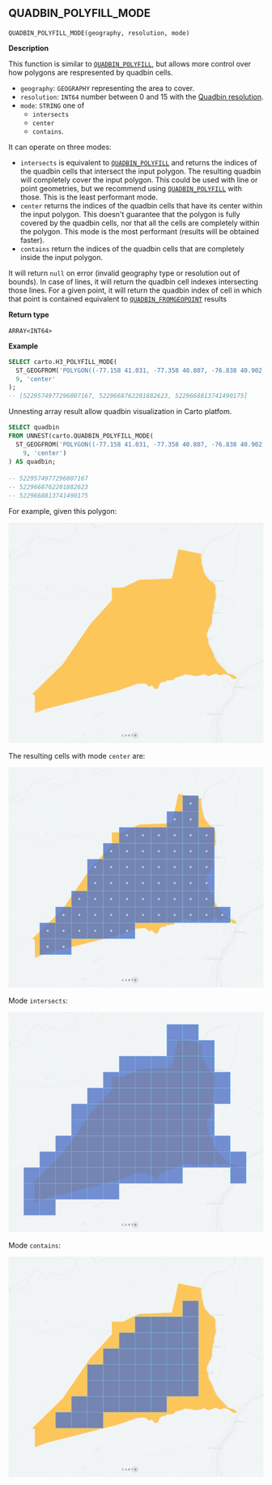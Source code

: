 ## QUADBIN_POLYFILL_MODE

```sql:signature
QUADBIN_POLYFILL_MODE(geography, resolution, mode)
```

**Description**

This function is similar to [`QUADBIN_POLYFILL`](quadbin#quadbin_polyfill), but allows more control over how polygons are respresented by quadbin cells.

* `geography`: `GEOGRAPHY` representing the area to cover.
* `resolution`: `INT64` number between 0 and 15 with the [Quadbin resolution](https://docs.carto.com/data-and-analysis/analytics-toolbox-for-bigquery/key-concepts/spatial-indexes#quadbin).
* `mode`: `STRING` one of
    * `intersects`
    * `center`
    * `contains`.

It can operate on three modes:

* `intersects` is equivalent to [`QUADBIN_POLYFILL`](quadbin#quadbin_polyfill) and returns the indices of the quadbin cells that intersect the input polygon. The resulting quadbin will completely cover the input polygon. This could be used with line or point geometries, but we recommend using [`QUADBIN_POLYFILL`](quadbin#quadbin_polyfill) with those. This is the least performant mode.
* `center` returns the indices of the quadbin cells that have its center within the input polygon. This doesn't guarantee that the polygon is fully covered by the quadbin cells, nor that all the cells are completely within the polygon. This mode is the most performant (results will be obtained faster).
* `contains` return the indices of the quadbin cells that are completely inside the input polygon.

It will return `null` on error (invalid geography type or resolution out of bounds). In case of lines, it will return the quadbin cell indexes intersecting those lines. For a given point, it will return the quadbin index of cell in which that point is contained equivalent to [`QUADBIN_FROMGEOPOINT`](quadbin#quadbin_fromgeopoint) results

**Return type**

`ARRAY<INT64>`

**Example**

```sql
SELECT carto.H3_POLYFILL_MODE(
  ST_GEOGFROM('POLYGON((-77.158 41.031, -77.358 40.807, -76.838 40.902, -76.913 41.142, -77.158 41.031))'),
  9, 'center'
);
-- [5229574977296007167, 5229668762201882623, 5229668813741490175]
```

Unnesting array result allow quadbin visualization in Carto platfom.

```sql
SELECT quadbin
FROM UNNEST(carto.QUADBIN_POLYFILL_MODE(
  ST_GEOGFROM('POLYGON((-77.158 41.031, -77.358 40.807, -76.838 40.902, -76.913 41.142, -77.158 41.031))'),
    9, 'center')
) AS quadbin;

-- 5229574977296007167
-- 5229668762201882623
-- 5229668813741490175
```

For example, given this polygon:

![polygon](./images/QUADBIN_POLYFILL_MODE_01_polygon.png)

The resulting cells with mode `center` are:

![polygon](./images/QUADBIN_POLYFILL_MODE_02_center.png)

Mode `intersects`:

![polygon](./images/QUADBIN_POLYFILL_MODE_03_intersects.png)

Mode `contains`:

![polygon](./images/QUADBIN_POLYFILL_MODE_04_contains.png)
